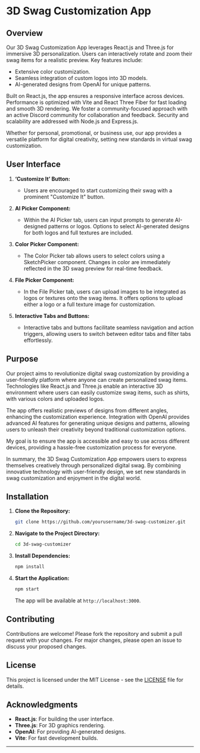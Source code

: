 
# 3D Swag Customization App

## Overview

Our 3D Swag Customization App leverages React.js and Three.js for immersive 3D personalization. Users can interactively rotate and zoom their swag items for a realistic preview. Key features include:

- Extensive color customization.
- Seamless integration of custom logos into 3D models.
- AI-generated designs from OpenAI for unique patterns.

Built on React.js, the app ensures a responsive interface across devices. Performance is optimized with Vite and React Three Fiber for fast loading and smooth 3D rendering. We foster a community-focused approach with an active Discord community for collaboration and feedback. Security and scalability are addressed with Node.js and Express.js.

Whether for personal, promotional, or business use, our app provides a versatile platform for digital creativity, setting new standards in virtual swag customization.

## User Interface

1. **‘Customize It’ Button:**
   - Users are encouraged to start customizing their swag with a prominent "Customize It" button.

2. **AI Picker Component:**
   - Within the AI Picker tab, users can input prompts to generate AI-designed patterns or logos. Options to select AI-generated designs for both logos and full textures are included.

3. **Color Picker Component:**
   - The Color Picker tab allows users to select colors using a SketchPicker component. Changes in color are immediately reflected in the 3D swag preview for real-time feedback.

4. **File Picker Component:**
   - In the File Picker tab, users can upload images to be integrated as logos or textures onto the swag items. It offers options to upload either a logo or a full texture image for customization.

5. **Interactive Tabs and Buttons:**
   - Interactive tabs and buttons facilitate seamless navigation and action triggers, allowing users to switch between editor tabs and filter tabs effortlessly.

## Purpose

Our project aims to revolutionize digital swag customization by providing a user-friendly platform where anyone can create personalized swag items. Technologies like React.js and Three.js enable an interactive 3D environment where users can easily customize swag items, such as shirts, with various colors and uploaded logos. 

The app offers realistic previews of designs from different angles, enhancing the customization experience. Integration with OpenAI provides advanced AI features for generating unique designs and patterns, allowing users to unleash their creativity beyond traditional customization options.

My goal is to ensure the app is accessible and easy to use across different devices, providing a hassle-free customization process for everyone.

In summary, the 3D Swag Customization App empowers users to express themselves creatively through personalized digital swag. By combining innovative technology with user-friendly design, we set new standards in swag customization and enjoyment in the digital world.

## Installation

1. **Clone the Repository:**
   ```bash
   git clone https://github.com/yourusername/3d-swag-customizer.git
   ```

2. **Navigate to the Project Directory:**
   ```bash
   cd 3d-swag-customizer
   ```

3. **Install Dependencies:**
   ```bash
   npm install
   ```

4. **Start the Application:**
   ```bash
   npm start
   ```

   The app will be available at `http://localhost:3000`.

## Contributing

Contributions are welcome! Please fork the repository and submit a pull request with your changes. For major changes, please open an issue to discuss your proposed changes.

## License

This project is licensed under the MIT License - see the [LICENSE](LICENSE) file for details.

## Acknowledgments

- **React.js**: For building the user interface.
- **Three.js**: For 3D graphics rendering.
- **OpenAI**: For providing AI-generated designs.
- **Vite**: For fast development builds.

---

